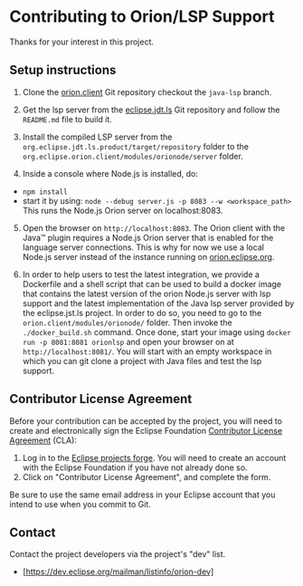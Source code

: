 Contributing to Orion/LSP Support
=================================

Thanks for your interest in this project.

Setup instructions
------------------

1) Clone the [orion.client](https://github.com/eclipse/orion.client) Git repository checkout the `java-lsp` branch.

2) Get the lsp server from the [eclipse.jdt.ls](https://github.com/eclipse/eclipse.jdt.ls.git) Git repository and follow the `README.md` file to build it.

3) Install the compiled LSP server from the `org.eclipse.jdt.ls.product/target/repository` folder to the  `org.eclipse.orion.client/modules/orionode/server` folder.

4) Inside a console where Node.js is installed, do:
  - `npm install`
  - start it by using: `node --debug server.js -p 8083 --w <workspace_path>`
  This runs the Node.js Orion server on localhost:8083.

5) Open the browser on `http://localhost:8083`.
The Orion client with the Java™ plugin requires a Node.js Orion server that is enabled for the language server connections.
This is why for now we use a local Node.js server instead of the instance running on [orion.eclipse.org](https://orion.eclipse.org).

6) In order to help users to test the latest integration, we provide a Dockerfile and a shell script that can be used to build 
a docker image that contains the latest version of the orion Node.js server with lsp support and the latest implementation of the
Java lsp server provided by the eclipse.jst.ls project. In order to do so, you need to go to the `orion.client/modules/orionode/` folder.
Then invoke the `./docker_build.sh` command. Once done, start your image using `docker run -p 8081:8081 orionlsp` and open your browser on at
`http://localhost:8081/`. You will start with an empty workspace in which you can git clone a project with Java files and test the lsp support.

Contributor License Agreement
-----------------------------

Before your contribution can be accepted by the project, you will need to create and electronically sign the
Eclipse Foundation [Contributor License Agreement](https://www.eclipse.org/legal/CLA.php) (CLA):

1. Log in to the [Eclipse projects forge](https://projects.eclipse.org/user/login/sso). You will need to
   create an account with the Eclipse Foundation if you have not already done so.
2. Click on "Contributor License Agreement", and complete the form.

Be sure to use the same email address in your Eclipse account that you intend to use when you commit to Git.

Contact
-------

Contact the project developers via the project's "dev" list.

- [https://dev.eclipse.org/mailman/listinfo/orion-dev]
